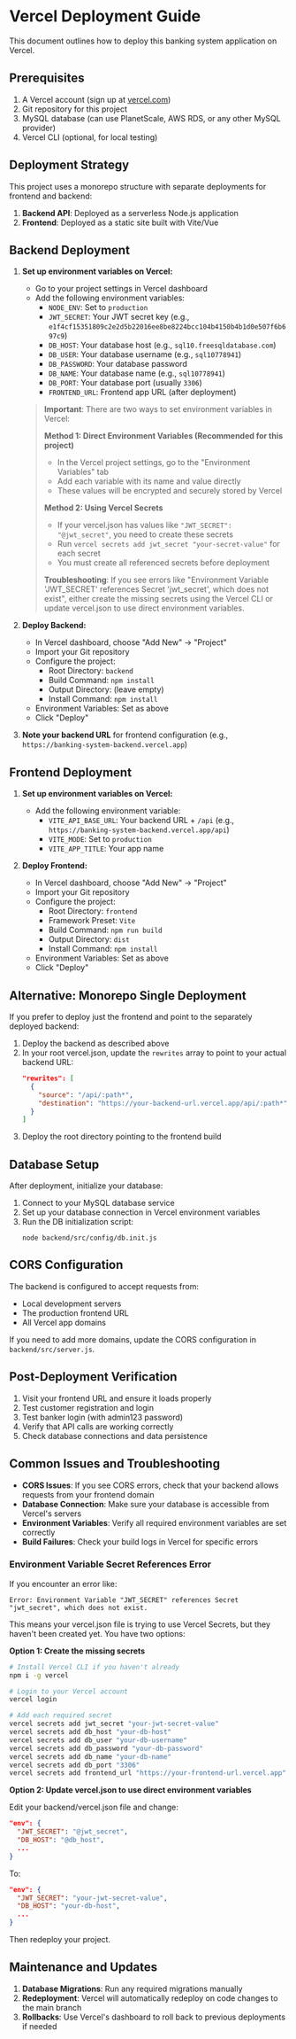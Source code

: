 # Vercel Deployment Guide

This document outlines how to deploy this banking system application on Vercel.

## Prerequisites

1. A Vercel account (sign up at [vercel.com](https://vercel.com))
2. Git repository for this project
3. MySQL database (can use PlanetScale, AWS RDS, or any other MySQL provider)
4. Vercel CLI (optional, for local testing)

## Deployment Strategy

This project uses a monorepo structure with separate deployments for frontend and backend:

1. **Backend API**: Deployed as a serverless Node.js application
2. **Frontend**: Deployed as a static site built with Vite/Vue

## Backend Deployment

1. **Set up environment variables on Vercel:**
   - Go to your project settings in Vercel dashboard
   - Add the following environment variables:
     - `NODE_ENV`: Set to `production`
     - `JWT_SECRET`: Your JWT secret key (e.g., `e1f4cf15351809c2e2d5b22016ee8be8224bcc104b4150b4b1d0e507f6b697c9`)
     - `DB_HOST`: Your database host (e.g., `sql10.freesqldatabase.com`)
     - `DB_USER`: Your database username (e.g., `sql10778941`)
     - `DB_PASSWORD`: Your database password 
     - `DB_NAME`: Your database name (e.g., `sql10778941`)
     - `DB_PORT`: Your database port (usually `3306`)
     - `FRONTEND_URL`: Frontend app URL (after deployment)

   > **Important**: There are two ways to set environment variables in Vercel:
   >
   > **Method 1: Direct Environment Variables (Recommended for this project)**
   > - In the Vercel project settings, go to the "Environment Variables" tab
   > - Add each variable with its name and value directly
   > - These values will be encrypted and securely stored by Vercel
   >
   > **Method 2: Using Vercel Secrets**
   > - If your vercel.json has values like `"JWT_SECRET": "@jwt_secret"`, you need to create these secrets
   > - Run `vercel secrets add jwt_secret "your-secret-value"` for each secret
   > - You must create all referenced secrets before deployment
   >
   > **Troubleshooting**: If you see errors like "Environment Variable 'JWT_SECRET' references Secret 'jwt_secret', which does not exist", 
   > either create the missing secrets using the Vercel CLI or update vercel.json to use direct environment variables.

2. **Deploy Backend:**
   - In Vercel dashboard, choose "Add New" → "Project"
   - Import your Git repository
   - Configure the project:
     - Root Directory: `backend`
     - Build Command: `npm install`
     - Output Directory: (leave empty)
     - Install Command: `npm install`
   - Environment Variables: Set as above
   - Click "Deploy"

3. **Note your backend URL** for frontend configuration (e.g., `https://banking-system-backend.vercel.app`)

## Frontend Deployment

1. **Set up environment variables on Vercel:**
   - Add the following environment variable:
     - `VITE_API_BASE_URL`: Your backend URL + `/api` (e.g., `https://banking-system-backend.vercel.app/api`)
     - `VITE_MODE`: Set to `production`
     - `VITE_APP_TITLE`: Your app name

2. **Deploy Frontend:**
   - In Vercel dashboard, choose "Add New" → "Project"
   - Import your Git repository
   - Configure the project:
     - Root Directory: `frontend`
     - Framework Preset: `Vite`
     - Build Command: `npm run build`
     - Output Directory: `dist`
     - Install Command: `npm install`
   - Environment Variables: Set as above
   - Click "Deploy"

## Alternative: Monorepo Single Deployment

If you prefer to deploy just the frontend and point to the separately deployed backend:

1. Deploy the backend as described above
2. In your root vercel.json, update the `rewrites` array to point to your actual backend URL:
   ```json
   "rewrites": [
     {
       "source": "/api/:path*",
       "destination": "https://your-backend-url.vercel.app/api/:path*"
     }
   ]
   ```
3. Deploy the root directory pointing to the frontend build

## Database Setup

After deployment, initialize your database:

1. Connect to your MySQL database service
2. Set up your database connection in Vercel environment variables
3. Run the DB initialization script:
   ```
   node backend/src/config/db.init.js
   ```

## CORS Configuration

The backend is configured to accept requests from:
- Local development servers
- The production frontend URL
- All Vercel app domains

If you need to add more domains, update the CORS configuration in `backend/src/server.js`.

## Post-Deployment Verification

1. Visit your frontend URL and ensure it loads properly
2. Test customer registration and login
3. Test banker login (with admin123 password)
4. Verify that API calls are working correctly
5. Check database connections and data persistence

## Common Issues and Troubleshooting

- **CORS Issues**: If you see CORS errors, check that your backend allows requests from your frontend domain
- **Database Connection**: Make sure your database is accessible from Vercel's servers
- **Environment Variables**: Verify all required environment variables are set correctly
- **Build Failures**: Check your build logs in Vercel for specific errors

### Environment Variable Secret References Error

If you encounter an error like:
```
Error: Environment Variable "JWT_SECRET" references Secret "jwt_secret", which does not exist.
```

This means your vercel.json file is trying to use Vercel Secrets, but they haven't been created yet. You have two options:

**Option 1: Create the missing secrets**
```bash
# Install Vercel CLI if you haven't already
npm i -g vercel

# Login to your Vercel account
vercel login

# Add each required secret
vercel secrets add jwt_secret "your-jwt-secret-value"
vercel secrets add db_host "your-db-host"
vercel secrets add db_user "your-db-username"
vercel secrets add db_password "your-db-password"
vercel secrets add db_name "your-db-name"
vercel secrets add db_port "3306"
vercel secrets add frontend_url "https://your-frontend-url.vercel.app"
```

**Option 2: Update vercel.json to use direct environment variables**

Edit your backend/vercel.json file and change:
```json
"env": {
  "JWT_SECRET": "@jwt_secret",
  "DB_HOST": "@db_host",
  ...
}
```

To:
```json
"env": {
  "JWT_SECRET": "your-jwt-secret-value",
  "DB_HOST": "your-db-host",
  ...
}
```

Then redeploy your project.

## Maintenance and Updates

1. **Database Migrations**: Run any required migrations manually
2. **Redeployment**: Vercel will automatically redeploy on code changes to the main branch
3. **Rollbacks**: Use Vercel's dashboard to roll back to previous deployments if needed